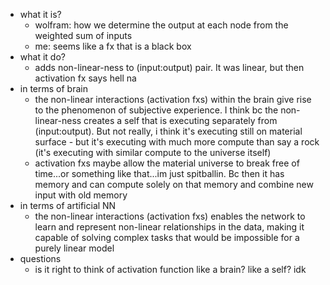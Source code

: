   * what it is?
    * wolfram: how we determine the output at each node from the weighted sum of inputs
    * me: seems like a fx that is a black box
  * what it do?
    * adds non-linear-ness to (input:output) pair. It was linear, but then activation fx says hell na
  * in terms of brain
    * the non-linear interactions (activation fxs) within the brain give rise to the phenomenon of subjective experience. I think bc the non-linear-ness creates a self that is executing separately from (input:output). But not really, i think it's executing still on material surface - but it's executing with much more compute than say a rock (it's executing with similar compute to the universe itself)
    * activation fxs maybe allow the material universe to break free of time...or something like that...im just spitballin. Bc then it has memory and can compute solely on that memory and combine new input with old memory
  * in terms of artificial NN
    * the non-linear interactions (activation fxs) enables the network to learn and represent non-linear relationships in the data, making it capable of solving complex tasks that would be impossible for a purely linear model
  * questions
    * is it right to think of activation function like a brain? like a self? idk